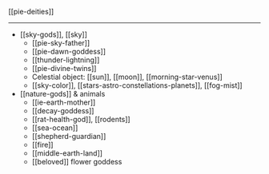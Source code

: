 [[pie-deities]]

---

- [[sky-gods]], [[sky]]
	- [[pie-sky-father]]
	- [[pie-dawn-goddess]]
	- [[thunder-lightning]]
	- [[pie-divine-twins]]
	- Celestial object: [[sun]], [[moon]], [[morning-star-venus]]
	- [[sky-color]], [[stars-astro-constellations-planets]], [[fog-mist]]
- [[nature-gods]] & animals
	- [[ie-earth-mother]]
	- [[decay-goddess]]
	- [[rat-health-god]], [[rodents]]
	- [[sea-ocean]]
	- [[shepherd-guardian]]
	- [[fire]]
	- [[middle-earth-land]]
	- [[beloved]] flower goddess